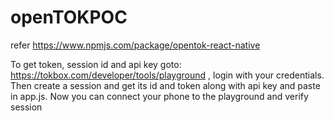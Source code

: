 # openTOKPOC
refer https://www.npmjs.com/package/opentok-react-native 

To get token, session id and api key goto: https://tokbox.com/developer/tools/playground , login with your credentials. 
Then create a session and get its id and token along with api key and paste in app.js. 
Now you can connect your phone to the playground and verify session
